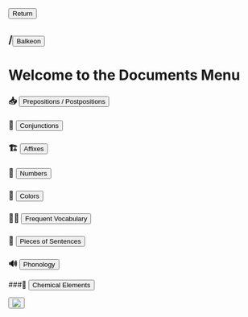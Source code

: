<button class="button-82-pushable" role="button" onclick="history.back()">
 <span class="button-82-shadow"></span>
 <span class="button-82-edge"></span>
 <span class="button-82-front text">
 Return
 </span> </button>

## /<button class="button-16" role="button" onclick="location.href='../index'">Balkeon</button>

# Welcome to the Documents Menu

### 📥 <button class="button-16" role="button" onclick="location.href='./adpositions'">Prepositions / Postpositions</button>

### 🤝 <button class="button-16" role="button" onclick="location.href='./conjunctions'">Conjunctions</button>

### 🏗 <button class="button-16" role="button" onclick="location.href='./affixes'">Affixes</button>

### 🔢 <button class="button-16" role="button" onclick="location.href='./numbers'">Numbers</button>

### 🎨 <button class="button-16" role="button" onclick="location.href='./colors'">Colors</button>


### 😶‍🌫️ <button class="button-16" role="button" onclick="location.href='./vocabulary'">Frequent Vocabulary</button>

### 🧩 <button class="button-16" role="button" onclick="location.href='./sentencewords'">Pieces of Sentences</button>

### 🔊 <button class="button-16" role="button" onclick="location.href='./phonology'">Phonology</button>

###🧪 <button class="button-16" role="button" onclick="location.href='./chemicalelements'">Chemical Elements</button>

<button class="button-17" role="button" onclick="langRedirect('en')"><img src="https://img.icons8.com/?size=35&id=95094&format=png&color=000000"/></button> 
